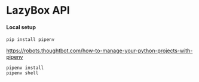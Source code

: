 LazyBox API
===

#### Local setup

    pip install pipenv

https://robots.thoughtbot.com/how-to-manage-your-python-projects-with-pipenv

    pipenv install
    pipenv shell